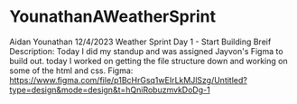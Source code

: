 # YounathanAWeatherSprint

Aidan Younathan
12/4/2023
Weather Sprint Day 1 - Start Building 
Breif Description: Today I did my standup and was assigned Jayvon's Figma to build out. today I worked on getting the file structure down and working on some of the html and css.
Figma: https://www.figma.com/file/p1BcHrGsq1wEIrLkMJlSzg/Untitled?type=design&mode=design&t=hQniRobuzmvkDoDg-1
